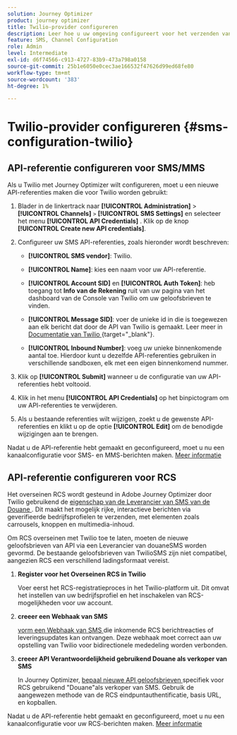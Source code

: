 ```yaml
---
solution: Journey Optimizer
product: journey optimizer
title: Twilio-provider configureren
description: Leer hoe u uw omgeving configureert voor het verzenden van tekstberichten met Journey Optimizer met Twilio
feature: SMS, Channel Configuration
role: Admin
level: Intermediate
exl-id: d6f74566-c913-4727-83b9-473a798a0158
source-git-commit: 25b1e6050e0cec3ae166532f47626d99ed68fe80
workflow-type: tm+mt
source-wordcount: '383'
ht-degree: 1%

---
```


# Twilio-provider configureren {#sms-configuration-twilio}

## API-referentie configureren voor SMS/MMS

Als u Twilio met Journey Optimizer wilt configureren, moet u een nieuwe API-referenties maken die voor Twilio worden gebruikt:

1. Blader in de linkertrack naar **[!UICONTROL Administration]** > **[!UICONTROL Channels]** `>` **[!UICONTROL SMS Settings]** en selecteer het menu **[!UICONTROL API Credentials]** . Klik op de knop **[!UICONTROL Create new API credentials]**.

1. Configureer uw SMS API-referenties, zoals hieronder wordt beschreven:

   * **[!UICONTROL SMS vendor]**: Twilio.

   * **[!UICONTROL Name]**: kies een naam voor uw API-referentie.

   * **[!UICONTROL Account SID]** en **[!UICONTROL Auth Token]**: heb toegang tot **Info van de Rekening** ruit van uw pagina van het dashboard van de Console van Twilio om uw geloofsbrieven te vinden.

   * **[!UICONTROL Message SID]**: voer de unieke id in die is toegewezen aan elk bericht dat door de API van Twilio is gemaakt. Leer meer in [ Documentatie van Twilio ](https://support.twilio.com/hc/en-us/articles/223134387-What-is-a-Message-SID-){target="_blank"}.

   * **[!UICONTROL Inbound Number]**: voeg uw unieke binnenkomende aantal toe. Hierdoor kunt u dezelfde API-referenties gebruiken in verschillende sandboxen, elk met een eigen binnenkomend nummer.

1. Klik op **[!UICONTROL Submit]** wanneer u de configuratie van uw API-referenties hebt voltooid.

1. Klik in het menu **[!UICONTROL API Credentials]** op het binpictogram om uw API-referenties te verwijderen.

1. Als u bestaande referenties wilt wijzigen, zoekt u de gewenste API-referenties en klikt u op de optie **[!UICONTROL Edit]** om de benodigde wijzigingen aan te brengen.

Nadat u de API-referentie hebt gemaakt en geconfigureerd, moet u nu een kanaalconfiguratie voor SMS- en MMS-berichten maken. [Meer informatie](sms-configuration-surface.md)

## API-referentie configureren voor RCS

Het overseinen RCS wordt gesteund in Adobe Journey Optimizer door Twilio gebruikend de [ eigenschap van de Leverancier van SMS van de Douane ](sms-configuration-custom.md). Dit maakt het mogelijk rijke, interactieve berichten via geverifieerde bedrijfsprofielen te verzenden, met elementen zoals carrousels, knoppen en multimedia-inhoud.

Om RCS overseinen met Twilio toe te laten, moeten de nieuwe geloofsbrieven van API via een Leverancier van douaneSMS worden gevormd. De bestaande geloofsbrieven van TwilioSMS zijn niet compatibel, aangezien RCS een verschillend ladingsformaat vereist.

1. **Register voor het Overseinen RCS in Twilio**

   Voer eerst het RCS-registratieproces in het Twilio-platform uit. Dit omvat het instellen van uw bedrijfsprofiel en het inschakelen van RCS-mogelijkheden voor uw account.

1. **creeer een Webhaak van SMS**

   [ vorm een Webhaak van SMS ](sms-configuration-custom.md#webhook) die inkomende RCS berichtreacties of leveringsupdates kan ontvangen. Deze webhaak moet correct aan uw opstelling van Twilio voor bidirectionele mededeling worden verbonden.

1. **creeer API Verantwoordelijkheid gebruikend Douane als verkoper van SMS**

   In Journey Optimizer, [ bepaal nieuwe API geloofsbrieven ](sms-configuration-custom.md#api-credential) specifiek voor RCS gebruikend &quot;Douane&quot;als verkoper van SMS. Gebruik de aangewezen methode van de RCS eindpuntauthentificatie, basis URL, en kopballen.

Nadat u de API-referentie hebt gemaakt en geconfigureerd, moet u nu een kanaalconfiguratie voor uw RCS-berichten maken. [Meer informatie](sms-configuration-surface.md)







